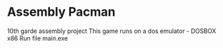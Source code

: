 # Assembly Pacman
10th garde assembly project
This game runs on a dos emulator - DOSBOX x86 
Run file main.exe 
